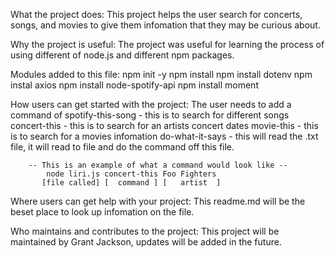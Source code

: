 
What the project does:
    This project helps the user search for concerts, songs, and movies to give them infomation that they may be curious about.

Why the project is useful:
    The project was useful for learning the process of using different of node.js and different npm packages.

Modules added to this file:
    npm init -y
    npm install
    npm install dotenv
    npm instal axios
    npm install node-spotify-api
    npm install moment

How users can get started with the project:
    The user needs to add a command of
        spotify-this-song - this is to search for different songs
        concert-this - this is to search for an artists concert dates
        movie-this - this is to search for a movies infomation
        do-what-it-says - this will read the .txt file, it will read to file and do the command off this file.

        -- This is an example of what a command would look like --
            node liri.js concert-this Foo Fighters
           [file called] [  command ] [   artist  ]

Where users can get help with your project:
    This readme.md will be the beset place to look up infomation on the file.

Who maintains and contributes to the project:
    This project will be maintained by Grant Jackson, updates will be added in the future.
